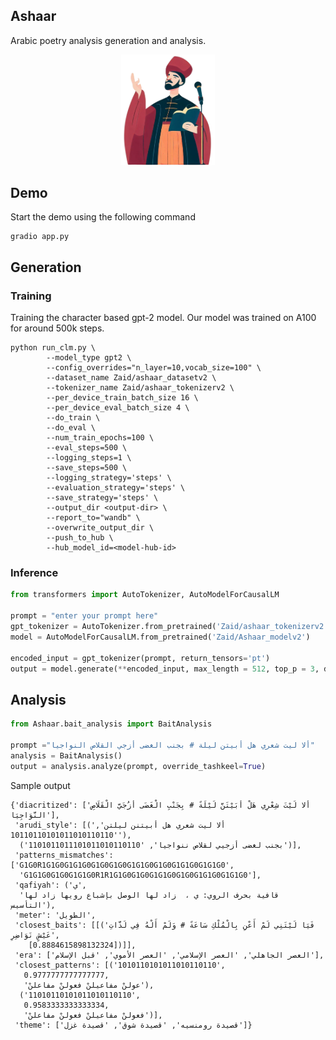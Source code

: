 ## Ashaar

Arabic poetry analysis generation and analysis. 
<p align = 'center'>
<img src='https://raw.githubusercontent.com/ARBML/Ashaar/master/images/ashaar_icon.png' width='150px' alt='logo for Ashaar'/>
</p>

## Demo 

Start the demo using the following command

```
gradio app.py
```

## Generation 

### Training 

Training the character based gpt-2 model. Our model was trained on A100 for around 500k steps. 

```
python run_clm.py \
        --model_type gpt2 \
        --config_overrides="n_layer=10,vocab_size=100" \
        --dataset_name Zaid/ashaar_datasetv2 \
        --tokenizer_name Zaid/ashaar_tokenizerv2 \
        --per_device_train_batch_size 16 \
        --per_device_eval_batch_size 4 \
        --do_train \
        --do_eval \
        --num_train_epochs=100 \
        --eval_steps=500 \
        --logging_steps=1 \
        --save_steps=500 \
        --logging_strategy='steps' \
        --evaluation_strategy='steps' \
        --save_strategy='steps' \
        --output_dir <output-dir> \
        --report_to="wandb" \
        --overwrite_output_dir \
        --push_to_hub \
        --hub_model_id=<model-hub-id>
```

### Inference 

```python
from transformers import AutoTokenizer, AutoModelForCausalLM

prompt = "enter your prompt here"
gpt_tokenizer = AutoTokenizer.from_pretrained('Zaid/ashaar_tokenizerv2')
model = AutoModelForCausalLM.from_pretrained('Zaid/Ashaar_modelv2')

encoded_input = gpt_tokenizer(prompt, return_tensors='pt')
output = model.generate(**encoded_input, max_length = 512, top_p = 3, do_sample=True)
```

## Analysis

```python
from Ashaar.bait_analysis import BaitAnalysis

prompt ="ألا ليت شعري هل أبيتن ليلة # بجنب الغضى أزجي القلاص النواجيا"
analysis = BaitAnalysis()
output = analysis.analyze(prompt, override_tashkeel=True)
```

Sample output 

```
{'diacritized': ['أَلا لَيْتَ شِعْرِي هَلْ أَبَيْتَنَّ لَيْلَةً # بِجَنْبِ الْغَضَى أَزُجَيَّ الْقَلَاصِ النَّوَاجِيَا'],
 'arudi_style': [('ألا ليت شعري هل أبيتنن ليلتن', '10110110101011010110110'),
  ('بجنب لغضى أزجيي لقلاص ننواجيا', '1101011011101011010110110')],
 'patterns_mismatches': ['G1G0R1G1G0G1G1G0G1G0G1G0G1G1G0G1G0G1G1G0G1G1G0',
  'G1G1G0G1G0G1G1G0R1R1G1G0G1G0G1G1G0G1G0G1G1G0G1G1G0'],
 'qafiyah': ('ي',
  'قافية بحرف الروي: ي ،  زاد لها الوصل بإشباع رويها زاد لها التأسيس'),
 'meter': 'الطويل',
 'closest_baits': [[('فَيَا لَيْتَنِي لَمْ أَعْنِ بِالْمُلْكِ سَاعَةً # وَلَمْ أَلْهُ فِي لَذَّاتِ عَيْشٍ نَوَاضِرِ',
    [0.8884615898132324])]],
 'era': ['العصر الجاهلي', 'العصر الإسلامي', 'العصر الأموي', 'قبل الإسلام'],
 'closest_patterns': [('1010110101011010110110',
   0.9777777777777777,
   'عولنْ مفاعيلنْ فعولنْ مفاعلنْ'),
  ('11010110101011010110110',
   0.9583333333333334,
   'فعولنْ مفاعيلنْ فعولنْ مفاعلنْ')],
 'theme': ['قصيدة رومنسيه', 'قصيدة شوق', 'قصيدة غزل']}
```

